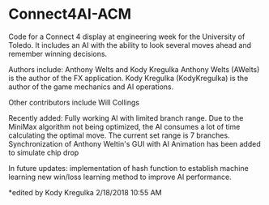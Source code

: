 # Connect4AI-ACM
Code for a Connect 4 display at engineering week for the University of Toledo. It includes an AI with the ability to look several moves ahead and remember winning decisions.

Authors include: Anthony Welts and Kody Kregulka Anthony Welts (AWelts) is the author of the FX application. Kody Kregulka (KodyKregulka) is the author of the game mechanics and AI operations.

Other contributors include Will Collings

Recently added: 
Fully working AI with limited branch range. Due to the MiniMax algorithm not being optimized, the AI consumes a lot of time calculating the optimal move. The current set range is 7 branches.
Synchronization of Anthony Weltin's GUI with AI
Animation has been added to simulate chip drop

In future updates: 
implementation of hash function to establish machine learning
new win/loss learning method to improve AI performance. 

*edited by Kody Kregulka 2/18/2018 10:55 AM
